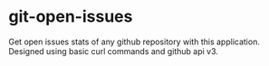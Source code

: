 # git-open-issues
Get open issues stats of any github repository with this application. Designed using basic curl commands and github api v3. 
